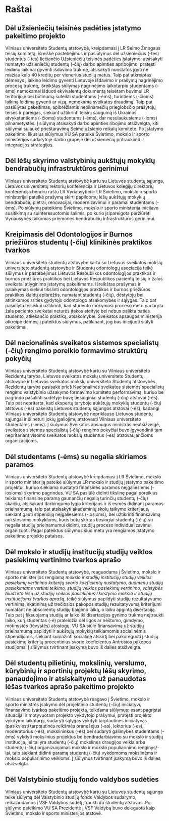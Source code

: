 # Raštai

<!-- TODO: meta tekstas -->
<!-- TODO: nuorodos į failus -->

## Dėl užsieniečių teisinės padėties įstatymo pakeitimo projekto

Vilniaus universiteto Studentų atstovybė, kreipdamasi į LR Seimo Žmogaus
teisių komitetą, išreiškė pastebėjimus ir pasiūlymus dėl užsieniečius
(-tes) studentus (-tes) liečiančio Užsieniečių teisinės padėties
įstatymo: atsisakyti numatyto užsieniečių studentų (-čių) darbo apimties
apribojimo, pratęsti leidimo laikinai gyventi išdavimo trukmę,
atsisakyti nuostatos įgyti ne mažiau kaip 40 kreditų per vienerius
studijų metus. Taip pat atkreiptas dėmesys į laikino leidimo gyventi
Lietuvoje išdavimo ir prašymų nagrinėjimo procesų trukmę, išreikštas
siūlymas nagrinėjimo laikotarpiu studentams (-ėms) nemokamai išduoti
ekvivalentų dokumentą teisėtam buvimui LR teritorijoje bei būtinumą
suteikti studentams (-ėms), turintiems (-čioms) laikiną leidimą gyventi
ar vizą, nemokamą sveikatos draudimą. Taip pat pasiūlytas pakeitimas,
apibrėžiantis nepilnamečių prieglobsčio prašytojų teises ir pareigas,
siekiant užtikrinti teisinį saugumą iš Ukrainos atvykstantiems (-čioms)
studentams (-ėms), dar nesulaukusiems (-ioms) pilnametystės. Į siūlymą
atsisakyti darbo apimties ribojimo atsižvelgta, kiti siūlymai sulaukė
prieštaravimų Seimo užsienio reikalų komitete. Po Įstatymo pakeitimo,
likusius siūlymus VU SA pateikė Švietimo, mokslo ir sporto ministerijos
sudarytoje darbo grupėje dėl užsieniečių pritraukimo ir integracijos
strategijos.

## Dėl lėšų skyrimo valstybinių aukštųjų mokyklų bendrabučių infrastruktūros gerinimui

Vilniaus universiteto Studentų atstovybė kartu su Lietuvos studentų
sąjunga, Lietuvos universitetų rektorių konferencija ir Lietuvos
kolegijų direktorių konferencija bendru raštu LR Vyriausybei ir LR
Švietimo, mokslo ir sporto ministerijai pateikė prašymą skirti papildomų
lėšų aukštųjų mokyklų bendrabučių plėtrai, renovacijai, modernizavimui
ir paramai studentams (-ėms). Po siūlymų pateikimo Švietimo, mokslo ir
sporto ministerija inicijavo susitikimą su suinteresuotomis šalimis, po
kurio įsipareigota peržiūrėti Vyriausybės taikomas priemones bendrabučių
infrastruktūros gerinimui.

## Kreipimasis dėl Odontologijos ir Burnos priežiūros studentų (-čių) klinikinės praktikos tvarkos

Vilniaus universiteto studentų atstovybė kartu su Lietuvos sveikatos
mokslų universiteto studentų atstovybe ir Studentų odontologų asociacija
teikė siūlymus ir pastebėjimus Lietuvos Respublikos odontologijos
praktikos ir burnos priežiūros praktikos bei Lietuvos Respublikos
pacientų teisių ir žalos sveikatai atlyginimo įstatymų pakeitimams.
Išreikštas prašymas ir palaikymas siekiui tikslinti odontologijos
praktikos ir burnos priežiūros praktikos klaidų apibrėžtis, numatant
studentų (-čių), dėstytojų bei atitinkamos srities gydytojo odontologo
atsakomybes ir sąlygas. Taip pat pasiūlyta teisiškai užtikrinti, kad
studento mokymosi proceso metu padaryta žala paciento sveikatai neturės
įtakos ateityje bei nebus palikta paties studento, atliekančio praktiką,
atsakomybei. Sveikatos apsaugos ministerija atkreipė dėmesį į pateiktus
siūlymus, patikinant, jog bus inicijuoti siūlyti pakeitimai.

## Dėl nacionalinės sveikatos sistemos specialistų (-čių) rengimo poreikio formavimo struktūrų pokyčių

Vilniaus universiteto Studentų atstovybė kartu su Vilniaus universiteto
Rezidentų taryba, Lietuvos sveikatos mokslų universiteto Studentų
atstovybe ir Lietuvos sveikatos mokslų universiteto Studentų atstovybės
Rezidentų taryba pasisakė prieš Nacionalinės sveikatos sistemos
specialistų rengimo valstybinio užsakymo formavimo komiteto
performavimą, kuriuo be pagrindo pašalinti sudėtyje buvę tiesioginiai
studentų (-čių) atstovai (-ės). Taip pat nepritarta, kad ekspertų
taryboje aukštųjų mokyklų studentų (-čių) atstovus (-es) pakeistų
Lietuvos studentų sąjungos atstovai (-ės), kadangi Vilniaus universiteto
Studentų atstovybė nepriklauso Lietuvos studentų sąjungai ir ši neturi
jokių įgaliojimų atstovauti Vilniaus universiteto studentams (-ėms). Į
siūlymus Sveikatos apsaugos ministras neatsižvelgė, sveikatos sistemos
specialistų (-čių) rengimo pokyčiai buvo įgyvendinti tam nepritariant
visoms sveikatos mokslų studentus (-es) atstovaujančioms organizacijoms.

## Dėl studentams (-ėms) su negalia skiriamos paramos

Vilniaus universiteto Studentų atstovybė kreipdamasi į LR Švietimo,
mokslo ir sporto ministeriją pateikė siūlymus LR mokslo ir studijų
įstatymo pakeitimo projektui, kuriuo siekiama nustatyti finansinės
paramos neįgaliesiems (-iosioms) skyrimo pagrindus. VU SA pasiūlė
didinti tikslinę pagal poreikius teikiamą finansinę paramą gaunančių
negalią turinčių studentų (-čių) skaičių, atsisakant darbingumo lygio
kriterijaus ir iš esmės didinant paramos prieinamumą, taip pat
atsisakyti akademinių skolų taikymo kriterijaus, siekiant gauti
stipendiją neįgaliesiems (-iosioms), bei užtikrinti finansavimą
aukštosioms mokykloms, kuris būtų skirtas tiesiogiai studentų (-čių) su
negalia studijų prieinamumui didinti, studijų proceso individualizavimui
organizuoti. Pagal pateiktus siūlymus šiuo metu yra rengiamos Įstatymo
pakeitimo projekto pataisos.

## Dėl mokslo ir studijų institucijų studijų veiklos pasiekimų vertinimo tvarkos aprašo

Vilniaus universiteto Studentų atstovybė, reaguodama į Švietimo, mokslo
ir sporto ministerijos rengiamą *mokslo ir studijų institucijų studijų
veiklos pasiekimų vertinimo kriterijų svorio koeficientų nustatymo,
duomenų studijų pasiekimams vertinti teikimo, studijų veiklos pasiekimų
vertinimo, valstybės biudžeto lėšų už studijų veiklos pasiekimus
skirstymo mokslo ir studijų institucijoms tvarkos aprašą*, teikė
siūlymus papildyti studijų rezultatyvumo vertinimą, skatinimą už
trečiosios pakopos studijų rezultatyvumą kriterijumi numatant ne
absolventų studijų baigimo laiką, o laiku apgintą disertaciją. Taip pat
į fiksuojamą studijų ar laiko iki disertacijos gynimo trukmę neįtraukti
laiko, kurį studentas (-ė) praleidžia dėl ligos ar nėštumo, gimdymo,
motinystės (tėvystės) atostogų. VU SA siūlė finansavimą už studijų
prieinamumą papildyti ir aukštųjų mokyklų teikiamomis socialinėmis
stipendijomis, siekiant sumažinti socialinę atskirtį bei pakoreguoti į
studijų pasiekimų kriterijų procentinius svorio koeficientus Antrosios
pakopos studijoms. Į siūlymus tvirtinant įsakymą buvo iš dalies
atsižvelgta.

## Dėl studentų pilietinių, mokslinių, verslumo, kūrybinių ir sportinių projektų lėšų skyrimo, panaudojimo ir atsiskaitymo už panaudotas lėšas tvarkos aprašo pakeitimo projekto

Vilniaus universiteto Studentų atstovybė reagavo į Švietimo, mokslo ir
sporto ministrės įsakymo dėl projektinio studentų (-čių) iniciatyvų
finansavimo tvarkos pakeitimo projektą, teikdama siūlymus: esant
pagrįstai situacijai ir motyvuotam projekto vykdytojo prašymui, pratęsti
projekto vykdymo laikotarpį, sudaryti sąlygas vykdyti tarptautines
iniciatyvas (pasikviesti tarptautinės reikšmės pranešėjus (-as),
lektorius (-es), moderatorius (-es), mokslininkus (-es) bei sudaryti
galimybes studentams (-ėms) vykdyti mokslinius projektus be
bendradarbiavimo su mokslo ir studijų institucija, jei tai yra studentų
(-čių) mokslinės draugijos veikla arba studentų (-čių) organizuojamas
mokslo ir mokslo populiarinimo renginys/-iai, taip siekiant didinti
paramą studentų (-čių) vykdomoms mokslinėms ir mokslo populiarinimo
veikloms. Į siūlymus tvirtinant įsakymą buvo iš dalies atsižvelgta.

## Dėl Valstybinio studijų fondo valdybos sudėties

Vilniaus universiteto Studentų atstovybė kartu su Lietuvos studentų
sąjunga teikė siūlymą dėl Valstybinio studijų fondo Valdybos sudarymo,
reikalaudamos į VSF Valdybos sudėtį įtraukti du studentų atstovus. Po
siūlymo pateikimo VU SA Prezidentė į VSF Valdybą buvo deleguota kaip
Švietimo, mokslo ir sporto ministerijos atstovė.
